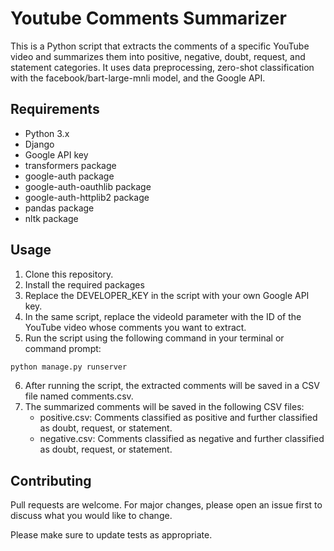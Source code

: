 # Youtube Comments Summarizer

This is a Python script that extracts the comments of a specific YouTube video and summarizes them into positive, negative, doubt, request, and statement categories. It uses data preprocessing, zero-shot classification with the facebook/bart-large-mnli model, and the Google API.

## Requirements
- Python 3.x
- Django
- Google API key
- transformers package
- google-auth package
- google-auth-oauthlib package
- google-auth-httplib2 package
- pandas package
- nltk package

## Usage

1. Clone this repository.
2. Install the required packages
3. Replace the DEVELOPER_KEY in the script with your own Google API key.
4. In the same script, replace the videoId parameter with the ID of the YouTube video whose comments you want to extract.
5. Run the script using the following command in your terminal or command prompt:
```python
python manage.py runserver
```
6. After running the script, the extracted comments will be saved in a CSV file named comments.csv.
7. The summarized comments will be saved in the following CSV files:
   - positive.csv: Comments classified as positive and further classified as doubt, request, or statement.
   - negative.csv: Comments classified as negative and further classified as doubt, request, or statement.

## Contributing

Pull requests are welcome. For major changes, please open an issue first
to discuss what you would like to change.

Please make sure to update tests as appropriate.
